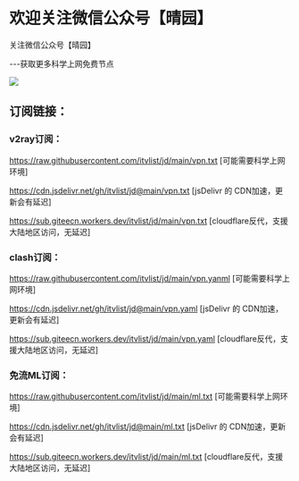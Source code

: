 # 欢迎关注微信公众号【晴园】

关注微信公众号【晴园】

---获取更多科学上网免费节点

![](https://cdn.jsdelivr.net/gh/sun520999/m3u/img/qy_258.jpg)

## 订阅链接：
### v2ray订阅：
  https://raw.githubusercontent.com/itvlist/jd/main/vpn.txt       [可能需要科学上网环境]
 
  https://cdn.jsdelivr.net/gh/itvlist/jd@main/vpn.txt             [jsDelivr 的 CDN加速，更新会有延迟]
  
  https://sub.giteecn.workers.dev/itvlist/jd/main/vpn.txt         [cloudflare反代，支援大陆地区访问，无延迟]

### clash订阅：
  https://raw.githubusercontent.com/itvlist/jd/main/vpn.yanml     [可能需要科学上网环境]
  
  https://cdn.jsdelivr.net/gh/itvlist/jd@main/vpn.yaml            [jsDelivr 的 CDN加速，更新会有延迟]
  
  https://sub.giteecn.workers.dev/itvlist/jd/main/vpn.yaml        [cloudflare反代，支援大陆地区访问，无延迟]

### 免流ML订阅：
  https://raw.githubusercontent.com/itvlist/jd/main/ml.txt        [可能需要科学上网环境]
  
  https://cdn.jsdelivr.net/gh/itvlist/jd@main/ml.txt              [jsDelivr 的 CDN加速，更新会有延迟]
  
  https://sub.giteecn.workers.dev/itvlist/jd/main/ml.txt          [cloudflare反代，支援大陆地区访问，无延迟]
